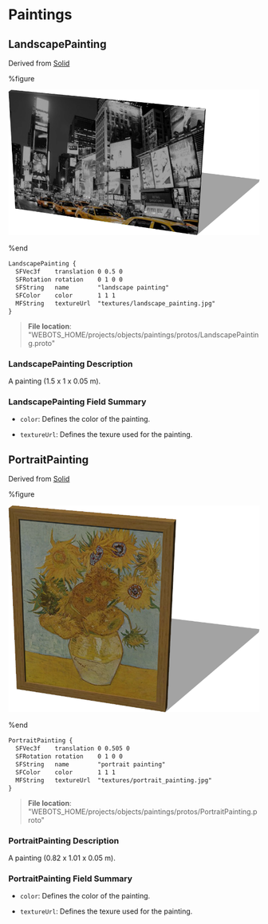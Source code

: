 # Paintings

## LandscapePainting

Derived from [Solid](../reference/solid.md)

%figure

![LandscapePainting](images/objects/paintings/LandscapePainting/model.png)

%end

```
LandscapePainting {
  SFVec3f    translation 0 0.5 0
  SFRotation rotation    0 1 0 0
  SFString   name        "landscape painting"
  SFColor    color       1 1 1                              
  MFString   textureUrl  "textures/landscape_painting.jpg"  
}
```

> **File location**: "WEBOTS\_HOME/projects/objects/paintings/protos/LandscapePainting.proto"

### LandscapePainting Description

A painting (1.5 x 1 x 0.05 m).

### LandscapePainting Field Summary

- `color`: Defines the color of the painting.

- `textureUrl`: Defines the texure used for the painting.

## PortraitPainting

Derived from [Solid](../reference/solid.md)

%figure

![PortraitPainting](images/objects/paintings/PortraitPainting/model.png)

%end

```
PortraitPainting {
  SFVec3f    translation 0 0.505 0
  SFRotation rotation    0 1 0 0
  SFString   name        "portrait painting"
  SFColor    color       1 1 1                             
  MFString   textureUrl  "textures/portrait_painting.jpg"  
}
```

> **File location**: "WEBOTS\_HOME/projects/objects/paintings/protos/PortraitPainting.proto"

### PortraitPainting Description

A painting (0.82 x 1.01 x 0.05 m).

### PortraitPainting Field Summary

- `color`: Defines the color of the painting.

- `textureUrl`: Defines the texure used for the painting.


